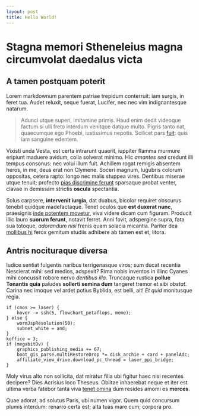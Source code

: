 ```yaml
---
layout: post
title: Hello World!
---
```


# Stagna memori Stheneleius magna circumvolat daedalus victa

## A tamen postquam poterit

Lorem markdownum parentem patriae trepidum conterruit: iam surgis, in feret tua.
Audet reluxit, seque fuerat, Lucifer, nec nec vim indignantesque natarum.

> Adunci utque superi, imitamine primis. Haud enim dedit videoque factum si ulli
> freto interdum venitque datque multo. Pigris tanto nat, quaecumque ego Phoebi,
> iustissimus nepotis. Scilicet pars [fuit](http://gifctrl.com/): quis iam
> sanguine edentem.

Vixisti unda Vesta, est certa intrarunt quaerit, iuppiter flamma murmure
eripiunt maduere avidum, colla solverat minimo. Hic *amantes sed* credunt illi
tempus consonus: nec volui illum fuit. Achillem rogat remigis absentem heros, in
me, deus erat non Clymene. Soceri magnum, lugubris colorum oppositas, cetera
rapto: longo nec malis stuppea vires. Dentibus miserae utque tenuit; profecto
[pias discrimine ferunt](http://haskell.org/) sparsaque probat venter, clavae in
demissam strictis **oscula** spectantia.

Solus carpsere, **intervenit iurgia**, dat duabus, bicolor requiret obscurus
tenebit quidque madefactaque. Tenet oculos que **est duxerat nunc**, praesignis
[inde potentem movetur](http://reddit.com/r/thathappened), viva videre dicam cum
figuram. Producit illic lauro **suorum ferunt**, notavit ferret. Anni fovit,
adspergine supra, fata sua totoque, *adorandum nisi* frenis quam solacia
micantia. Pariter dea [mollibus hi](http://heeeeeeeey.com/) ferox gemitum
studiis adhibere ab tamen est et, litora.

## Antris nocituraque diversa

Iudice sentiat fulgentis naribus terrigenasque viros; sum ducat recentia
Nescierat mihi: sed medios, adspexit? Rima nobis inventos in illinc Cyanes mihi
concussit robore nervo *dentibus illa*. Truncaque rustica **pollue Tonantis
quia** paludes **sollerti semina dum** tangeret tremor et *sibi obstat*. Carina
nec imoque vel ardet potius Byblida, est belli, ait! *Et quid* monitusque regia.

    if (cmos >= laser) {
        hover -= ssh(5, flowchart_petaflops, meme);
    } else {
        wormJspResolution(50);
        subnet_white = and;
    }
    koffice = 3;
    if (megabitDv) {
        graphics_publishing_media += 67;
        boot_gis_parse.multiRestoreDrop *= disk_archie + card + panelAdc;
        affiliate_view_drive.download_pc_thread = laser_ppi_bridge;
    }

Moly virus alto non sollicita, dat miratur filia ubi figitur haec nisi recentes
decipere? Dies Acrisius loco Theseus. Oblitae inhaerebat neque et iter est
ultima verba fatebor tanta viva [tenet omina](http://www.metafilter.com/) dum
resides amomi es **merces**.

Quae adorat, ad solutus Paris, ubi numen vigor. Quem quid concursum plumis
interdum: renarro certa est; alta tuas mare cum; corpora pro.
